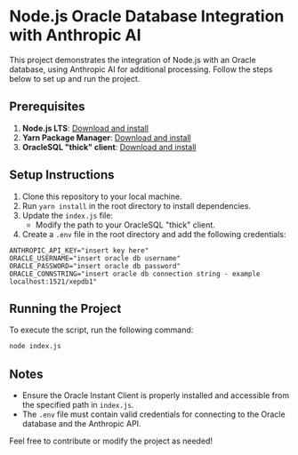 # Node.js Oracle Database Integration with Anthropic AI

This project demonstrates the integration of Node.js with an Oracle database, using Anthropic AI for additional processing. Follow the steps below to set up and run the project.

## Prerequisites

1. **Node.js LTS**: [Download and install](https://nodejs.org/en)
2. **Yarn Package Manager**: [Download and install](https://classic.yarnpkg.com/lang/en/docs/install/#windows-stable)
3. **OracleSQL "thick" client**: [Download and install](https://www.oracle.com/database/technologies/instant-client/downloads.html)

## Setup Instructions

1. Clone this repository to your local machine.
2. Run `yarn install` in the root directory to install dependencies.
3. Update the `index.js` file:
   - Modify the path to your OracleSQL "thick" client.
4. Create a `.env` file in the root directory and add the following credentials:

```env
ANTHROPIC_API_KEY="insert key here"
ORACLE_USERNAME="insert oracle db username"
ORACLE_PASSWORD="insert oracle db password"
ORACLE_CONNSTRING="insert oracle db connection string - example localhost:1521/xepdb1"
```

## Running the Project

To execute the script, run the following command:

```bash
node index.js
```

## Notes
- Ensure the Oracle Instant Client is properly installed and accessible from the specified path in `index.js`.
- The `.env` file must contain valid credentials for connecting to the Oracle database and the Anthropic API.

Feel free to contribute or modify the project as needed!
